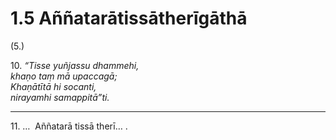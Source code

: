 # 1.5 Aññatarātissātherīgāthā

(5.)

10\. _“Tisse yuñjassu dhammehi,_  
_khaṇo taṃ mā upaccagā;_  
_Khaṇātītā hi socanti,_  
_nirayamhi samappitā”ti._  

---

11\. …  Aññatarā tissā therī… .
